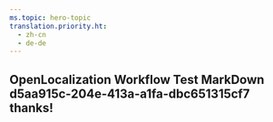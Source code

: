 ```yaml
---
ms.topic: hero-topic
translation.priority.ht: 
  - zh-cn
  - de-de
---
```

## OpenLocalization Workflow Test MarkDown d5aa915c-204e-413a-a1fa-dbc651315cf7 thanks!
